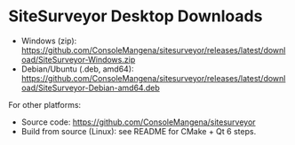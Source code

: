 # SiteSurveyor Desktop Downloads

- Windows (zip): https://github.com/ConsoleMangena/sitesurveyor/releases/latest/download/SiteSurveyor-Windows.zip
- Debian/Ubuntu (.deb, amd64): https://github.com/ConsoleMangena/sitesurveyor/releases/latest/download/SiteSurveyor-Debian-amd64.deb

For other platforms:
- Source code: https://github.com/ConsoleMangena/sitesurveyor
- Build from source (Linux): see README for CMake + Qt 6 steps.